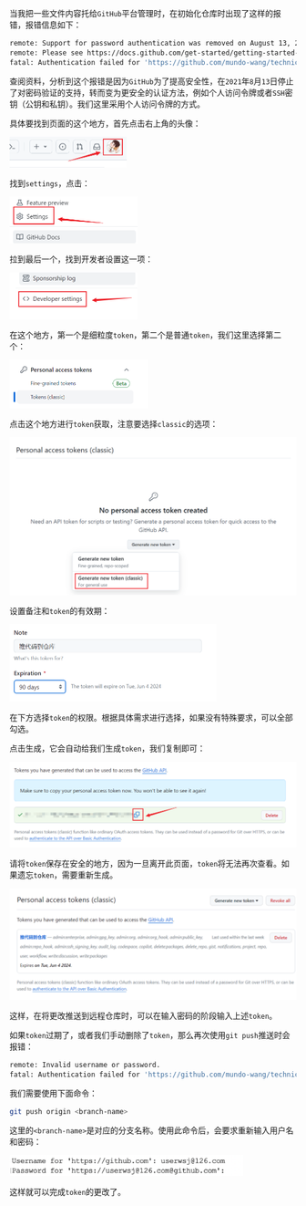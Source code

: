 当我把一些文件内容托给`GitHub`平台管理时，在初始化仓库时出现了这样的报错，报错信息如下：

```sh
remote: Support for password authentication was removed on August 13, 2021.
remote: Please see https://docs.github.com/get-started/getting-started-with-git/about-remote-repositories#cloning-with-https-urls for information on currently recommended modes of authentication.
fatal: Authentication failed for 'https://github.com/mundo-wang/technical-notes.git/'
```

查阅资料，分析到这个报错是因为`GitHub`为了提高安全性，在`2021`年`8`月`13`日停止了对密码验证的支持，转而变为更安全的认证方法，例如个人访问令牌或者`SSH`密钥（公钥和私钥）。我们这里采用个人访问令牌的方式。

具体要找到页面的这个地方，首先点击右上角的头像：

<img src="image/image-20240306140520464.png" alt="image-20240306140520464" style="zoom:50%;" />

找到`settings`，点击：

<img src="image/image-20240306140613404.png" alt="image-20240306140613404" style="zoom:50%;" />

拉到最后一个，找到开发者设置这一项：

<img src="image/image-20240306140724427.png" alt="image-20240306140724427" style="zoom:50%;" />

在这个地方，第一个是细粒度`token`，第二个是普通`token`，我们这里选择第二个：

<img src="image/image-20240306140808989.png" alt="image-20240306140808989" style="zoom:50%;" />

点击这个地方进行`token`获取，注意要选择`classic`的选项：

<img src="image/image-20250324165244630.png" alt="image-20250324165244630" style="zoom:50%;" />

设置备注和`token`的有效期：

<img src="image/image-20240306140957226.png" alt="image-20240306140957226" style="zoom:50%;" />

在下方选择`token`的权限。根据具体需求进行选择，如果没有特殊要求，可以全部勾选。

点击生成，它会自动给我们生成`token`，我们复制即可：

<img src="image/image-20240306141226639.png" alt="image-20240306141226639" style="zoom:50%;" />

请将`token`保存在安全的地方，因为一旦离开此页面，`token`将无法再次查看。如果遗忘`token`，需要重新生成。

<img src="image/image-20240306142003352.png" alt="image-20240306142003352" style="zoom:50%;" />

这样，在将更改推送到远程仓库时，可以在输入密码的阶段输入上述`token`。

如果`token`过期了，或者我们手动删除了`token`，那么再次使用`git push`推送时会报错：

```sh
remote: Invalid username or password.
fatal: Authentication failed for 'https://github.com/mundo-wang/technical-notes.git/'
```

我们需要使用下面命令：

```sh
git push origin <branch-name>
```

这里的`<branch-name>`是对应的分支名称。使用此命令后，会要求重新输入用户名和密码：

<img src="image/image-20250324184442147.png" alt="image-20250324184442147" style="zoom:40%;" />

这样就可以完成`token`的更改了。

